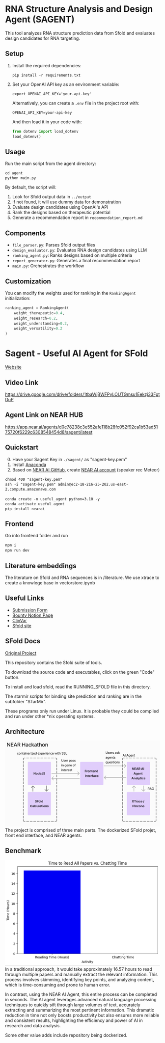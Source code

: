 # RNA Structure Analysis and Design Agent (SAGENT)

This tool analyzes RNA structure prediction data from Sfold and evaluates design candidates for RNA targeting.

## Setup

1. Install the required dependencies:
   ```
   pip install -r requirements.txt
   ```

2. Set your OpenAI API key as an environment variable:
   ```
   export OPENAI_API_KEY='your-api-key'
   ```
   
   Alternatively, you can create a `.env` file in the project root with:
   ```
   OPENAI_API_KEY=your-api-key
   ```
   
   And then load it in your code with:
   ```python
   from dotenv import load_dotenv
   load_dotenv()
   ```

## Usage

Run the main script from the agent directory:

```
cd agent
python main.py
```

By default, the script will:
1. Look for Sfold output data in `../output`
2. If not found, it will use dummy data for demonstration
3. Evaluate design candidates using OpenAI's API
4. Rank the designs based on therapeutic potential
5. Generate a recommendation report in `recommendation_report.md`

## Components

- `file_parser.py`: Parses Sfold output files
- `design_evaluator.py`: Evaluates RNA design candidates using LLM
- `ranking_agent.py`: Ranks designs based on multiple criteria
- `report_generator.py`: Generates a final recommendation report
- `main.py`: Orchestrates the workflow

## Customization

You can modify the weights used for ranking in the `RankingAgent` initialization:

```python
ranking_agent = RankingAgent(
    weight_therapeutic=0.4,
    weight_research=0.2,
    weight_understanding=0.2,
    weight_versatility=0.2
)
```

# Sagent - Useful AI Agent for SFold

[Website](https://aso-frontend.vercel.app/)

## Video Link
https://drive.google.com/drive/folders/1tbaWjBWFPyLOUTGmsu1Eekzj33FgtDuP

## Agent Link on NEAR HUB
https://app.near.ai/agents/d0c78238c3e552afe118b28fc052f92ca1b53ad5175720f6229c6308548454d8/sagent/latest


## Quickstart
0. Have your Sagent Key in `./sagent/` as "sagent-key.pem"
1. Install [Anaconda](https://www.anaconda.com/download/success)
2. Based on [NEAR AI GitHub](https://github.com/nearai/nearai?tab=readme-ov-file#log-in),
create [NEAR AI account](https://wallet.near.org/) (speaker rec Meteor)

```
chmod 400 "sagent-key.pem"
ssh -i "sagent-key.pem" admin@ec2-18-216-25-202.us-east-2.compute.amazonaws.com

conda create -n useful_agent python=3.10 -y
conda activate useful_agent
pip install nearai
```

## Frontend
Go into frontend folder and run
```bash
npm i 
npm run dev
```

## Literature embeddings
The literature on Sfold and RNA sequences is in /literature. We use xtrace to create a knowlege base in vectorstore.ipynb

## Useful Links

- [Submission Form](https://docs.google.com/forms/d/e/1FAIpQLSebTq_Md0PwklTTNhr-zdidkk6Y45VeQ_kefyJrqJGnaVjsaA/viewform)
- [Bounty Notion Page](https://near-foundation.notion.site/Useful-Agent-Hackathon-Bounty-Board-1b3da22d7b6480049c88d19c52c16260)
- [ClinVar](https://www.ncbi.nlm.nih.gov/clinvar/)
- [Sfold site](https://sfold.wadsworth.org/cgi-bin/index.pl)

## SFold Docs

[Original Project](https://github.com/Ding-RNA-Lab/Sfold)

This repository contains the Sfold suite of tools.

To download the source code and executables, click on the green "Code" button.

To install and load sfold, read the RUNNING_SFOLD file in this directory.

The starmir scripts for binding site prediction and ranking are in the subfolder
"STarMir".

These programs only run under Linux.  It is probable they could be compiled
and run under other *nix operating systems.

## Architecture
![Architecture Image](./architecture.png)
The project is comprised of three main parts. The dockerized SFold projet, front end interface, and NEAR agents.

## Benchmark
![Benchmark Image](./benchmark.png)
In a traditional approach, it would take approximately 16.57 hours to read through multiple papers and manually extract the relevant information. This process involves skimming, identifying key points, and analyzing content, which is time-consuming and prone to human error.

In contrast, using the NEAR AI Agent, this entire process can be completed in seconds. The AI agent leverages advanced natural language processing techniques to quickly sift through large volumes of text, accurately extracting and summarizing the most pertinent information. This dramatic reduction in time not only boosts productivity but also ensures more reliable and consistent results, highlighting the efficiency and power of AI in research and data analysis.

Some other value adds include repository being dockerized.